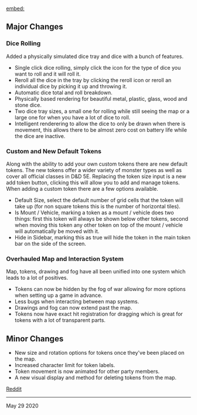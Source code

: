 [embed:](https://www.youtube.com/embed/Y7sEgoopz4E)

## Major Changes

### Dice Rolling

Added a physically simulated dice tray and dice with a bunch of features.

- Single click dice rolling, simply click the icon for the type of dice you want to roll and it will roll it.
- Reroll all the dice in the tray by clicking the reroll icon or reroll an individual dice by picking it up and throwing it.
- Automatic dice total and roll breakdown.
- Physically based rendering for beautiful metal, plastic, glass, wood and stone dice.
- Two dice tray sizes, a small one for rolling while still seeing the map or a large one for when you have a lot of dice to roll.
- Intelligent renderering to allow the dice to only be drawn when there is movement, this allows there to be almost zero cost on battery life while the dice are inactive.

### Custom and New Default Tokens

Along with the ability to add your own custom tokens there are new default tokens.
The new tokens offer a wider variety of monster types as well as cover all official classes in D&D 5E. Replacing the token size input is a new add token button, clicking this will allow you to add and manage tokens. When adding a custom token there are a few options available.

- Default Size, select the default number of grid cells that the token will take up (for non square tokens this is the number of horizontal tiles).
- Is Mount / Vehicle, marking a token as a mount / vehicle does two things: first this token will always be shown below other tokens, second when moving this token any other token on top of the mount / vehicle will automatically be moved with it.
- Hide in Sidebar, marking this as true will hide the token in the main token bar on the side of the screen.

### Overhauled Map and Interaction System

Map, tokens, drawing and fog have all been unified into one system which leads to a lot of positives.

- Tokens can now be hidden by the fog of war allowing for more options when setting up a game in advance.
- Less bugs when interacting between map systems.
- Drawings and fog can now extend past the map.
- Tokens now have exact hit registration for dragging which is great for tokens with a lot of transparent parts.

## Minor Changes

- New size and rotation options for tokens once they've been placed on the map.
- Increased character limit for token labels.
- Token movement is now animated for other party members.
- A new visual display and method for deleting tokens from the map.

[Reddit](https://www.reddit.com/r/OwlbearRodeo/comments/gshfrz/beta_v130_release_dice_rolling_and_custom_tokens/)

---

May 29 2020
